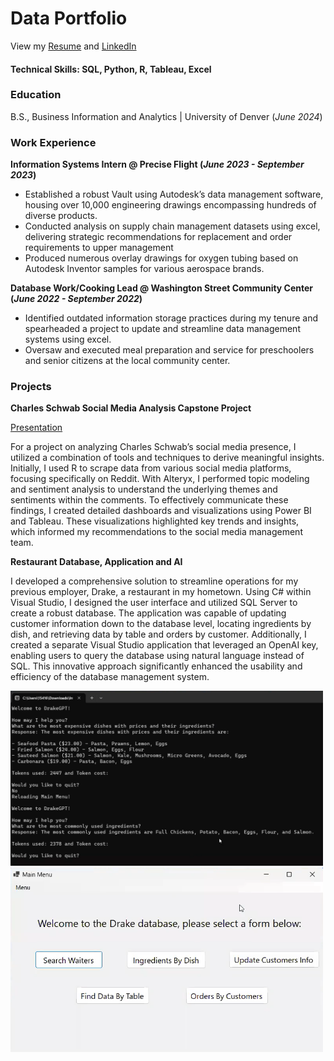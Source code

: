 # Data Portfolio

View my [Resume](/assets/Resume.docx) and [LinkedIn](https://www.linkedin.com/in/jacklstevens/)

#### Technical Skills: SQL, Python, R, Tableau, Excel

### Education
B.S., Business Information and Analytics | University of Denver (_June 2024_)

### Work Experience
**Information Systems Intern @ Precise Flight (_June 2023 - September 2023_)**
- Established a robust Vault using Autodesk’s data management software, housing over 10,000 engineering drawings encompassing hundreds of diverse products.
- Conducted analysis on supply chain management datasets using excel, delivering strategic recommendations for replacement and order requirements to upper management
- Produced numerous overlay drawings for oxygen tubing based on Autodesk Inventor samples for various aerospace brands.

**Database Work/Cooking Lead @ Washington Street Community Center (_June 2022 - September 2022_)**
- Identified outdated information storage practices during my tenure and spearheaded a project to update and streamline data management systems using excel.
- Oversaw and executed meal preparation and service for preschoolers and senior citizens at the local community center.

### Projects 
**Charles Schwab Social Media Analysis Capstone Project**

[Presentation](/assets/CharlesSchwab.pdf)

For a project on analyzing Charles Schwab’s social media presence, I utilized a combination of tools and techniques to derive meaningful insights. Initially, I used R to scrape data from various social media platforms, focusing specifically on Reddit. With Alteryx, I performed topic modeling and sentiment analysis to understand the underlying themes and sentiments within the comments. To effectively communicate these findings, I created detailed dashboards and visualizations using Power BI and Tableau. These visualizations highlighted key trends and insights, which informed my recommendations to the social media management team.

**Restaurant Database, Application and AI**

I developed a comprehensive solution to streamline operations for my previous employer, Drake, a restaurant in my hometown. Using C# within Visual Studio, I designed the user interface and utilized SQL Server to create a robust database. The application was capable of updating customer information down to the database level, locating ingredients by dish, and retrieving data by table and orders by customer. Additionally, I created a separate Visual Studio application that leveraged an OpenAI key, enabling users to query the database using natural language instead of SQL. This innovative approach significantly enhanced the usability and efficiency of the database management system.


<img src="/assets/DrakeGPT.png" alt="DrakeGPT" width="500"/> <img src="/assets/AppMain.png" alt="AppMainPage" width="500"/>


